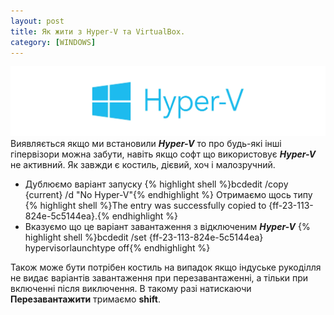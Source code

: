```yaml
---
layout: post
title: Як жити з Hyper-V та VirtualBox.
category: [WINDOWS]
---
```


![atom logo](/assets/media/hyper-v.webp?style=head)  
Виявляється якщо ми встановили _**Hyper-V**_ то про будь-які інші гіпервізори можна забути, навіть якщо софт що використовує _**Hyper-V**_ не активний. Як завжди є костиль, дієвий, хоч і малозручний.  
- Дублюємо варіант запуску
{% highlight shell %}bcdedit /copy {current} /d "No Hyper-V"{% endhighlight %}
Отримаємо щось типу
{% highlight shell %}The entry was successfully copied to {ff-23-113-824e-5c5144ea}.{% endhighlight %}
- Вказуємо що це варіант завантаження з відключеним _**Hyper-V**_
{% highlight shell %}bcdedit /set {ff-23-113-824e-5c5144ea} hypervisorlaunchtype off{% endhighlight %}

Також може бути потрібен костиль на випадок якщо індуське рукоділля не видає варіантів завантаження при перезавантаженні, а тільки при включенні після виключення. В такому разі натискаючи **Перезавантажити** тримаємо **shift**.

